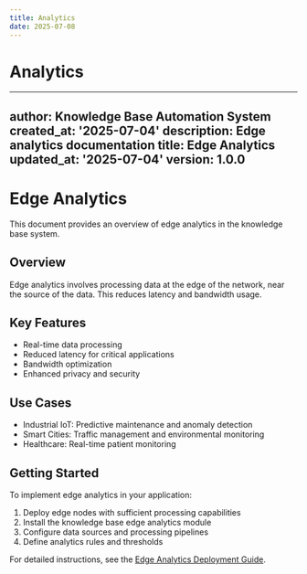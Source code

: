 ```yaml
---
title: Analytics
date: 2025-07-08
---
```


# Analytics

---
author: Knowledge Base Automation System
created_at: '2025-07-04'
description: Edge analytics documentation
title: Edge Analytics
updated_at: '2025-07-04'
version: 1.0.0
---

# Edge Analytics

This document provides an overview of edge analytics in the knowledge base system.

## Overview
Edge analytics involves processing data at the edge of the network, near the source of the data. This reduces latency and bandwidth usage.

## Key Features
- Real-time data processing
- Reduced latency for critical applications
- Bandwidth optimization
- Enhanced privacy and security

## Use Cases
- Industrial IoT: Predictive maintenance and anomaly detection
- Smart Cities: Traffic management and environmental monitoring
- Healthcare: Real-time patient monitoring

## Getting Started
To implement edge analytics in your application:
1. Deploy edge nodes with sufficient processing capabilities
2. Install the knowledge base edge analytics module
3. Configure data sources and processing pipelines
4. Define analytics rules and thresholds

For detailed instructions, see the [Edge Analytics Deployment Guide](../deployment/edge_analytics.md).
